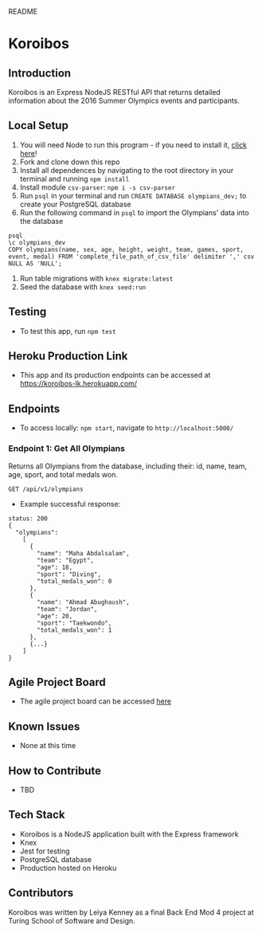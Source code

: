 README

# Koroibos

## Introduction
Koroibos is an Express NodeJS RESTful API that returns detailed information about the 2016 Summer Olympics events and participants.

## Local Setup
1. You will need Node to run this program - if you need to install it, [click here](https://nodejs.org/en/)!
1. Fork and clone down this repo
1. Install all dependences by navigating to the root directory in your terminal and running `npm install`
1. Install module `csv-parser`: `npm i -s csv-parser`
1. Run `psql` in your terminal and run `CREATE DATABASE olympians_dev;` to create your PostgreSQL database
1. Run the following command in `psql` to import the Olympians' data into the database
  ```
  psql
  \c olympians_dev
  COPY olympians(name, sex, age, height, weight, team, games, sport, event, medal) FROM 'complete_file_path_of_csv_file' delimiter ',' csv NULL AS 'NULL';
  ```
1. Run table migrations with `knex migrate:latest`
1. Seed the database with `knex seed:run`

## Testing
- To test this app, run `npm test`

## Heroku Production Link
- This app and its production endpoints can be accessed at https://koroibos-lk.herokuapp.com/

## Endpoints
- To access locally: `npm start`, navigate to `http://localhost:5000/`

### Endpoint 1: Get All Olympians
Returns all Olympians from the database, including their: id, name, team, age, sport, and total medals won.
```
GET /api/v1/olympians
```
- Example successful response:
```
status: 200
{
  "olympians":
    [
      {
        "name": "Maha Abdalsalam",
        "team": "Egypt",
        "age": 18,
        "sport": "Diving",
        "total_medals_won": 0
      },
      {
        "name": "Ahmad Abughaush",
        "team": "Jordan",
        "age": 20,
        "sport": "Taekwondo",
        "total_medals_won": 1
      },
      {...}
    ]
}
```

## Agile Project Board
- The agile project board can be accessed [here](https://github.com/leiyakenney/koroibos/projects/1)

## Known Issues
- None at this time

## How to Contribute
- TBD

## Tech Stack
- Koroibos is a NodeJS application built with the Express framework
- Knex
- Jest for testing
- PostgreSQL database
- Production hosted on Heroku

## Contributors
Koroibos was written by Leiya Kenney as a final Back End Mod 4 project at Turing School of Software and Design.
